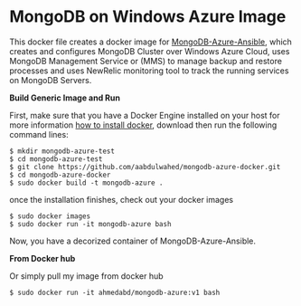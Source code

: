 # MongoDB  on Windows Azure Image

This docker file creates a docker image for [MongoDB-Azure-Ansible](https://github.com/aabdulwahed/MongoDB-Azure-Ansible), which creates and configures MongoDB Cluster over Windows Azure Cloud, uses MongoDB Management Service or (MMS) to manage backup and restore processes and uses NewRelic monitoring tool to track the running services on MongoDB Servers.


**Build Generic Image and Run**

First, make sure that you have a Docker Engine installed on your host for more information [how to install docker](https://docs.docker.com/installation/ubuntulinux/), download then run the following command lines:

    $ mkdir mongodb-azure-test
    $ cd mongodb-azure-test
    $ git clone https://github.com/aabdulwahed/mongodb-azure-docker.git 
    $ cd mongodb-azure-docker
    $ sudo docker build -t mongodb-azure .

once the installation finishes, check out your docker images

    $ sudo docker images 
    $ sudo docker run -it mongodb-azure bash

Now, you have a decorized container of MongoDB-Azure-Ansible.

**From Docker hub**

Or simply pull my image from docker hub

    $ sudo docker run -it ahmedabd/mongodb-azure:v1 bash 
